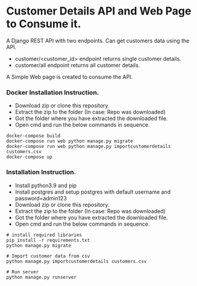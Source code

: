 # Customer Details API and Web Page to Consume it.

A Django REST API with two endpoints. Can get customers data using the API. 
- customer/<customer_id> endpoint returns single customer details.
- customer/all endpoint returns all customer details.

A Simple Web page is created to consume the API.

### Docker Installation Instruction.
- Download zip or clone this repository.
- Extract the zip to the folder (In case: Repo was downloaded)
- Got the folder where you have extracted the downloaded file.
- Open cmd and run the below commands in sequence.

```
docker-compose build
docker-compose run web python manage.py migrate
docker-compose run web python manage.py importcustomerdetails customers.csv
docker-compose up
```
### Installation Instruction.
- Install python3.9 and pip 
- Install postgres and setup postgres with default username and password=admin123
- Download zip or clone this repository.
- Extract the zip to the folder (In case: Repo was downloaded)
- Got the folder where you have extracted the downloaded file.
- Open cmd and run the below commands in sequence.


```
# install required libraries
pip install -r requirements.txt
python manage.py migrate

# Import customer data from csv
python manage.py importcustomerdetails customers.csv

# Run server
python manage.py runserver
```

